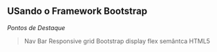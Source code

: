 ## USando o Framework Bootstrap

*Pontos de Destaque*

> Nav Bar Responsive
> grid Bootstrap
> display flex
> semântca HTML5